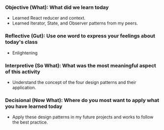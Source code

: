 ### Objective (What): What did we learn today

-   Learned React reducer and context.
-   Learned Iterator, State, and Observer patterns from my peers.

### Reflective (Gut): Use one word to express your feelings about today's class

-   Enlightening

### Interpretive (So What): What was the most meaningful aspect of this activity

-   Understand the concept of the four design patterns and their application.

### Decisional (Now What): Where do you most want to apply what you have learned today

-   Apply these design patterns in my future projects and works to follow the best practice.

